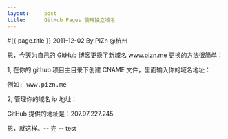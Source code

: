 ```yaml
---
layout:     post
title:      GitHub Pages 使用独立域名
---
```

#{{ page.title }}
2011-12-02 By PIZn @杭州

恩，今天为自己的 GitHub 博客更换了新域名 www.pizn.me
更换的方法很简单：

1, 在你的 github 项目主目录下创建 CNAME 文件，里面输入你的域名地址：
<pre class="js" name="colorcode">
例如: www.pizn.me
</pre>

2, 管理你的域名 ip 地址：

GitHub 提供的地址是：207.97.227.245

恩，就这样。-- 完 --
test
